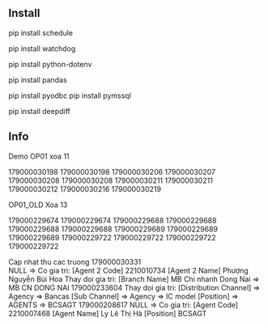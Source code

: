 ## Install
pip install schedule

pip install watchdog

pip install python-dotenv

pip install pandas

pip install pyodbc
pip install pymssql

pip install deepdiff



## Info
Demo OP01 xoa		11

179000030198
179000030198
179000030206
179000030207
179000030208
179000030208
179000030211
179000030211
179000030212
179000030216
179000030219



OP01_OLD Xoa	13

179000229674
179000229674
179000229688
179000229688
179000229688
179000229688
179000229689
179000229689
179000229689
179000229722
179000229722
179000229722
179000229722



Cap nhat thu cac truong
179000030331	
	NULL => Co gia tri:
		[Agent 2 Code]	2210010734		[Agent 2 Name]	Phượng Nguyễn Bùi Hoa
	Thay doi gia tri:
		[Branch Name]	MB Chi nhanh Dong Nai => MB CN DONG NAI
179000233604
	Thay doi gia tri:
		[Distribution Channel]	=> Agency => Bancas
		[Sub Channel] 			=> Agency => IC model
		[Position]				=> AGENTS => BCSAGT
179000208617
	NULL => Co gia tri:	
		[Agent Code]	2210007468
		[Agent Name] 	Ly Lê Thị Hà
		[Position]		BCSAGT
